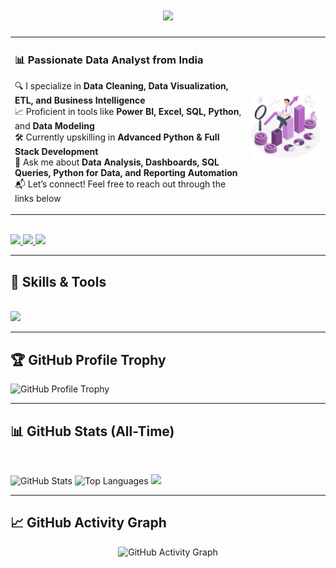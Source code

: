 <h1 align="center">
  <img src="https://readme-typing-svg.herokuapp.com/?font=Righteous&size=35&center=true&vCenter=true&width=600&height=70&duration=4000&lines=Hi+Coders+👋;+I'm+Sanjay+S!" />
</h1>

<table>
<tr>
<td>

<h3 align="left">📊 Passionate Data Analyst from India</h3>

🔍 I specialize in **Data Cleaning, Data Visualization, ETL, and Business Intelligence**  
📈 Proficient in tools like **Power BI, Excel, SQL, Python**, and **Data Modeling**  
🛠️ Currently upskilling in **Advanced Python & Full Stack Development**  
💬 Ask me about **Data Analysis, Dashboards, SQL Queries, Python for Data, and Reporting Automation**  
📬 Let’s connect! Feel free to reach out through the links below  

</td>
<td>
  <img src="./Investment.png" width="250" alt="Analyst"/>
</td>
</tr>
</table>

<br/>

<div align="left"> 
  <a href="mailto:sanjayskpy1@gmail.com">
    <img src="https://img.shields.io/badge/Gmail-333333?style=for-the-badge&logo=gmail&logoColor=red" />
  </a>
  <a href="https://linkedin.com/in/sanjay-sk953925" target="_blank">
    <img src="https://img.shields.io/badge/LinkedIn-0077B5?style=for-the-badge&logo=linkedin&logoColor=white" />
  </a>
  <a href="https://sk-sanju.github.io/Sanjay/" target="_blank">
     <img src="https://img.shields.io/badge/Portfolio-FF5722?style=for-the-badge&logo=todoist&logoColor=white" />
  </a>
</div>

---

<h2 align="left">📌 Skills & Tools</h2>

<br/>

<div align="left">
    <img src="https://skillicons.dev/icons?i=python,mysql,postgresql,git,github,vscode" />
</div>

---

<h2 align="left">🏆 GitHub Profile Trophy</h2>
<p align="left">
    <img src="https://github-profile-trophy.vercel.app/?username=sk-sanju&theme=radical&no-frame=true&margin-w=10" alt="GitHub Profile Trophy" />
</p>

---

<h2 align="left">📊 GitHub Stats (All-Time)</h2>

<br/>

<p align="left">
    <img src="https://github-readme-stats.vercel.app/api?username=sk-sanju&show_icons=true&locale=en&count_private=true&include_all_commits=true&theme=dark&hide_border=false" alt="GitHub Stats" />
  <img src="https://github-readme-stats.vercel.app/api/top-langs?username=sk-sanju&show_icons=true&locale=en&layout=compact&theme=dark&hide_border=false" alt="Top Languages"/>
    <img src="https://nirzak-streak-stats.vercel.app/?user=sk-sanju&theme=dark&hide_border=false">
</p>

---

<h2 align="left">📈 GitHub Activity Graph</h2>

<p align="center">
    <img src="https://github-readme-activity-graph.vercel.app/graph?username=sk-sanju&theme=github-dark" alt="GitHub Activity Graph"/>
</p>

